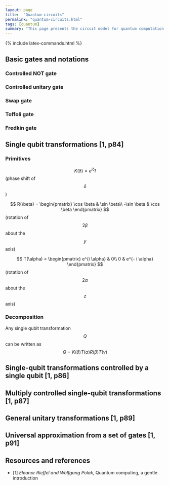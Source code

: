 ```yaml
---
layout: page
title:  "Quantum circuits"
permalink: "quantum-circuits.html"
tags: [quantum]
summary: "This page presents the circuit model for quantum computation as well as the implementation of basic gates"
---
```

{% include latex-commands.html %}

## Basic gates and notations
### Controlled NOT gate

### Controlled unitary gate

### Swap gate

### Toffoli gate

### Fredkin gate


## Single qubit transformations [1, p84]
### Primitives

$$ K(\delta) = e^{i \delta} I$$ (phase shift of $$\delta$$)

$$ R(\beta) =
\begin{pmatrix}
\cos \beta & \sin \beta\\
-\sin \beta & \cos \beta
\end{pmatrix}
$$ (rotation of $$2\beta$$ about the $$y$$ axis)

$$ T(\alpha) =
\begin{pmatrix}
e^{i \alpha} & 0\\
0 & e^{- i \alpha}
\end{pmatrix}
$$ (rotation of $$2\alpha$$ about the $$z$$ axis)

### Decomposition
Any single qubit transformation $$Q$$ can be written as $$Q=K(\delta)T(\alpha)R(\beta)T(\gamma)$$


## Single-qubit transformations controlled by a single qubit [1, p86]

## Multiply controlled single-qubit transformations [1, p87]

## General unitary transformations [1, p89]

## Universal approximation from a set of gates [1, p91]


## Resources and references
* [1] *Eleanor Rieffel and Wolfgang Polak*, Quantum computing, a gentle introduction
